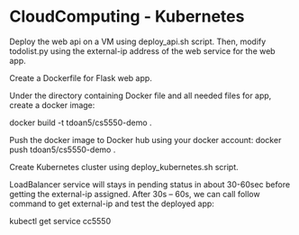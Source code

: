 # CloudComputing - Kubernetes

Deploy the web api on a VM using deploy_api.sh script.
Then, modify todolist.py using the external-ip address of the web service for the web app.

Create a Dockerfile for Flask web app.

Under the directory containing Docker file and all needed files for app, create a docker image:

docker build -t tdoan5/cs5550-demo .

Push the docker image to Docker hub using your docker account:
docker push tdoan5/cs5550-demo .

Create Kubernetes cluster using deploy_kubernetes.sh script.

LoadBalancer service will stays in pending status in about 30-60sec before getting the external-ip assigned. After 30s – 60s, we can call follow command to get external-ip and test the deployed app:

kubectl get service cc5550
